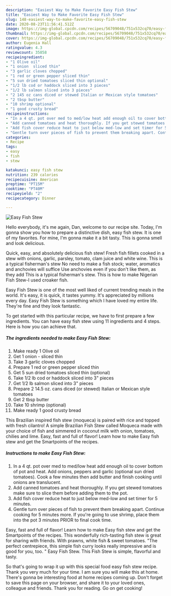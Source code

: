 ```yaml
---
description: "Easiest Way to Make Favorite Easy Fish Stew"
title: "Easiest Way to Make Favorite Easy Fish Stew"
slug: 148-easiest-way-to-make-favorite-easy-fish-stew
date: 2020-08-23T11:56:41.512Z
image: https://img-global.cpcdn.com/recipes/56709048/751x532cq70/easy-fish-stew-recipe-main-photo.jpg
thumbnail: https://img-global.cpcdn.com/recipes/56709048/751x532cq70/easy-fish-stew-recipe-main-photo.jpg
cover: https://img-global.cpcdn.com/recipes/56709048/751x532cq70/easy-fish-stew-recipe-main-photo.jpg
author: Eugenia Hall
ratingvalue: 4.3
reviewcount: 35858
recipeingredient:
- "1 Olive oil"
- "1 onion  sliced thin"
- "3 garlic cloves chopped"
- "1 red or green pepper sliced thin"
- "5 sun dried tomatoes sliced thin optional"
- "1/2 lb cod or haddock sliced into 3 pieces"
- "1/2 lb salmon sliced into 3 pieces"
- "2 145 oz cans diced or stewed Italian or Mexican style tomatoes"
- "2 tbsp butter"
- "10 shrimp optional"
- "1 good crusty bread"
recipeinstructions:
- "In a 4 qt. pot over med to med/low heat add enough oil to cover bottom of pot and heat. Add onions, peppers and garlic (optional sun dried tomatoes). Cook a few minutes then add butter and finish cooking until onions are translucent."
- "Add canned tomatoes and heat thoroughly. If you get stewed tomatoes make sure to slice them before adding them to the pot."
- "Add fish cover reduce heat to just below med-low and set timer for 5 minutes."
- "Gentle turn over pieces of fish to prevent them breaking apart. Continue cooking for 5 minutes more. If you&#39;re going to use shrimp, place them into the pot 3 minutes PRIOR to final cook time."
categories:
- Recipe
tags:
- easy
- fish
- stew

katakunci: easy fish stew 
nutrition: 239 calories
recipecuisine: American
preptime: "PT15M"
cooktime: "PT40M"
recipeyield: "2"
recipecategory: Dinner

---
```



![Easy Fish Stew](https://img-global.cpcdn.com/recipes/56709048/751x532cq70/easy-fish-stew-recipe-main-photo.jpg)

Hello everybody, it's me again, Dan, welcome to our recipe site. Today, I'm gonna show you how to prepare a distinctive dish, easy fish stew. It is one of my favorites. For mine, I'm gonna make it a bit tasty. This is gonna smell and look delicious.

Quick, easy, and absolutely delicious fish stew! Fresh fish fillets cooked in a stew with onions, garlic, parsley, tomato, clam juice and white wine. This is a typical fisherman&#39;s stew No need to make a fish stock; water, aromatics and anchovies will suffice Use anchovies even if you don&#39;t like them, as they add This is a typical fisherman&#39;s stew. This is how to make Nigerian Fish Stew-I used croaker fish.

Easy Fish Stew is one of the most well liked of current trending meals in the world. It's easy, it is quick, it tastes yummy. It's appreciated by millions every day. Easy Fish Stew is something which I have loved my entire life. They're fine and they look fantastic.


To get started with this particular recipe, we have to first prepare a few ingredients. You can have easy fish stew using 11 ingredients and 4 steps. Here is how you can achieve that.

<!--inarticleads1-->

##### The ingredients needed to make Easy Fish Stew:

1. Make ready 1 Olive oil
1. Get 1 onion - sliced thin
1. Take 3 garlic cloves chopped
1. Prepare 1 red or green pepper sliced thin
1. Get 5 sun dried tomatoes sliced thin (optional)
1. Take 1/2 lb cod or haddock sliced into 3&#34; pieces
1. Get 1/2 lb salmon sliced into 3&#34; pieces
1. Prepare 2 14.5 oz. cans diced (or stewed) Italian or Mexican style tomatoes
1. Get 2 tbsp butter
1. Take 10 shrimp (optional)
1. Make ready 1 good crusty bread


This Brazilian inspired fish stew (moqueca) is paired with rice and topped with fresh cilantro! A simple Brazilian Fish Stew called Moqueca made with your choice of fish and simmered in coconut milk with onion, tomatoes, chilies and lime. Easy, fast and full of flavor! Learn how to make Easy fish stew and get the Smartpoints of the recipes. 

<!--inarticleads2-->

##### Instructions to make Easy Fish Stew:

1. In a 4 qt. pot over med to med/low heat add enough oil to cover bottom of pot and heat. Add onions, peppers and garlic (optional sun dried tomatoes). Cook a few minutes then add butter and finish cooking until onions are translucent.
1. Add canned tomatoes and heat thoroughly. If you get stewed tomatoes make sure to slice them before adding them to the pot.
1. Add fish cover reduce heat to just below med-low and set timer for 5 minutes.
1. Gentle turn over pieces of fish to prevent them breaking apart. Continue cooking for 5 minutes more. If you&#39;re going to use shrimp, place them into the pot 3 minutes PRIOR to final cook time.


Easy, fast and full of flavor! Learn how to make Easy fish stew and get the Smartpoints of the recipes. This wonderfully rich-tasting fish stew is great for sharing with friends. With prawns, white fish &amp; sweet tomatoes. &#34;The perfect centrepiece, this simple fish curry looks really impressive and is good for you, too. &#34; Easy Fish Stew. This Fish Stew is simple, flavorful and tasty. 

So that's going to wrap it up with this special food easy fish stew recipe. Thank you very much for your time. I am sure you will make this at home. There's gonna be interesting food at home recipes coming up. Don't forget to save this page on your browser, and share it to your loved ones, colleague and friends. Thank you for reading. Go on get cooking!
